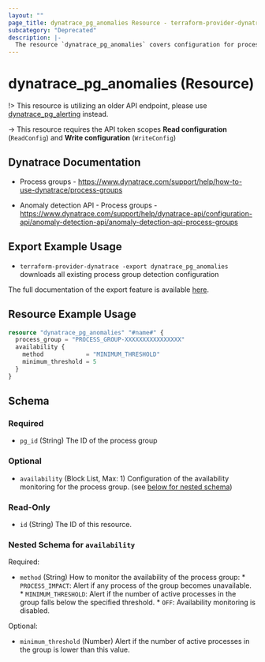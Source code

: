 ```yaml
---
layout: ""
page_title: dynatrace_pg_anomalies Resource - terraform-provider-dynatrace"
subcategory: "Deprecated"
description: |-
  The resource `dynatrace_pg_anomalies` covers configuration for process group anomaly detection
---
```


# dynatrace_pg_anomalies (Resource)

!> This resource is utilizing an older API endpoint, please use [dynatrace_pg_alerting](https://registry.terraform.io/providers/dynatrace-oss/dynatrace/latest/docs/resources/pg_alerting) instead.

-> This resource requires the API token scopes **Read configuration** (`ReadConfig`) and **Write configuration** (`WriteConfig`)

## Dynatrace Documentation

- Process groups - https://www.dynatrace.com/support/help/how-to-use-dynatrace/process-groups 

- Anomaly detection API - Process groups - https://www.dynatrace.com/support/help/dynatrace-api/configuration-api/anomaly-detection-api/anomaly-detection-api-process-groups

## Export Example Usage

- `terraform-provider-dynatrace -export dynatrace_pg_anomalies` downloads all existing process group detection configuration

The full documentation of the export feature is available [here](https://registry.terraform.io/providers/dynatrace-oss/dynatrace/latest/docs/guides/export-v2).

## Resource Example Usage

```terraform
resource "dynatrace_pg_anomalies" "#name#" {
  process_group = "PROCESS_GROUP-XXXXXXXXXXXXXXXX"
  availability {
    method            = "MINIMUM_THRESHOLD"
    minimum_threshold = 5
  }
}
```

<!-- schema generated by tfplugindocs -->
## Schema

### Required

- `pg_id` (String) The ID of the process group

### Optional

- `availability` (Block List, Max: 1) Configuration of the availability monitoring for the process group. (see [below for nested schema](#nestedblock--availability))

### Read-Only

- `id` (String) The ID of this resource.

<a id="nestedblock--availability"></a>
### Nested Schema for `availability`

Required:

- `method` (String) How to monitor the availability of the process group:  * `PROCESS_IMPACT`: Alert if any process of the group becomes unavailable.  * `MINIMUM_THRESHOLD`: Alert if the number of active processes in the group falls below the specified threshold.  * `OFF`: Availability monitoring is disabled.

Optional:

- `minimum_threshold` (Number) Alert if the number of active processes in the group is lower than this value.